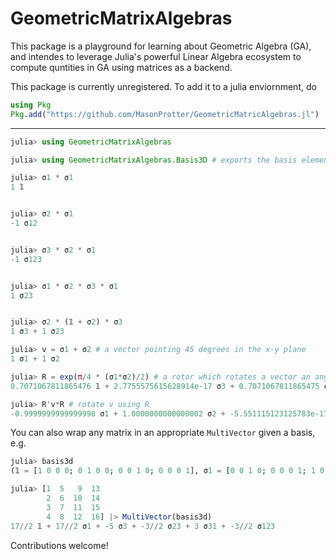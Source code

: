 # GeometricMatrixAlgebras

This package is a playground for learning about Geometric Algebra (GA), and intendes to leverage Julia's powerful 
Linear Algebra ecosystem to compute quntities in GA using matrices as a backend.

This package is currently unregistered. To add it to a julia enviornment, do
```julia
using Pkg
Pkg.add("https://github.com/MasonProtter/GeometricMatricAlgebras.jl")
```

___________

```julia
julia> using GeometricMatrixAlgebras

julia> using GeometricMatrixAlgebras.Basis3D # exports the basis elements for a 3D geometric algebra: 𝟙, σ1, σ2, σ3, basis3d

julia> σ1 * σ1
1 𝟙


julia> σ2 * σ1 
-1 σ12


julia> σ3 * σ2 * σ1
-1 σ123


julia> σ1 * σ2 * σ3 * σ1
1 σ23


julia> σ2 * (𝟙 + σ2) * σ3
1 σ3 + 1 σ23

julia> v = σ1 + σ2 # a vector pointing 45 degrees in the x-y plane
1 σ1 + 1 σ2

julia> R = exp(π/4 * (σ1*σ2)/2) # a rotor which rotates a vector an angle of π/2 in the σ1σ2 plane
0.7071067811865476 𝟙 + 2.7755575615628914e-17 σ3 + 0.7071067811865475 σ12

julia> R'v*R # rotate v using R
-0.9999999999999998 σ1 + 1.0000000000000002 σ2 + -5.551115123125783e-17 σ31
```

You can also wrap any matrix in an appropriate `MultiVector` given a basis, e.g.
```julia
julia> basis3d
(𝟙 = [1 0 0 0; 0 1 0 0; 0 0 1 0; 0 0 0 1], σ1 = [0 0 1 0; 0 0 0 1; 1 0 0 0; 0 1 0 0], σ2 = [0 0 0 1; 0 0 -1 0; 0 -1 0 0; 1 0 0 0], σ3 = [1 0 0 0; 0 1 0 0; 0 0 -1 0; 0 0 0 -1], σ23 = [0 0 0 -1; 0 0 1 0; 0 -1 0 0; 1 0 0 0], σ31 = [0 0 1 0; 0 0 0 1; -1 0 0 0; 0 -1 0 0], σ12 = [0 -1 0 0; 1 0 0 0; 0 0 0 1; 0 0 -1 0], σ123 = [0 -1 0 0; 1 0 0 0; 0 0 0 -1; 0 0 1 0])

julia> [1  5   9  13
        2  6  10  14
        3  7  11  15
        4  8  12  16] |> MultiVector(basis3d) 
17//2 𝟙 + 17//2 σ1 + -5 σ3 + -3//2 σ23 + 3 σ31 + -3//2 σ123
```

Contributions welcome!
